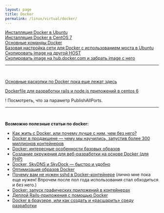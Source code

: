 ```yaml
---
layout: page
title: Docker
permalink: /linux/virtual/docker/
---
```



[Инсталляция Docker в Ubuntu](/linux/virtual/docker/basics/installing-docker-on-ubuntu/)  
[Инсталляция Docker в CentOS 7](/linux/virtual/docker/basics/installing-docker-on-centos/)  
[Основные команды Docker](/linux/virtual/docker/basics/basic-commands/)  
[Базовая настройка сети для Docker с использованием моста в Ubuntu](/linux/virtual/docker/networking/ubuntu-bridge/)  
[Скопировать image на другой HOST](/linux/virtual/docker/basics/copying-images-to-other-hosts/)  
[Скопировать image на hub.docker.com и забрать image с него](/linux/virtual/docker/basics/push-and-pull-docker-image-to-hub/)  

___

<br/>

[Основные раскопки по Docker пока еще лежат здесь](http://pre.sysadm.ru/linux/virtual/docker/)  

[Dockerfile для разработки rails и node.js приложений в centos 6](/linux/virtual/docker/dockerfile/)  



! Посмотреть, что за параметр PublishAllPorts.  

___

<br/>

**Возможно полезные статьи по docker:**


<ul>
<li><a href="http://habrahabr.ru/post/250469/">Как жить с Docker, или почему лучше с ним, чем без него?</li>
<li><a href="http://habrahabr.ru/post/247969/">Docker в продакшене — чему мы научились, запустив более 300 миллионов контейнеров</li>
<li><a href="http://habrahabr.ru/post/247903/">Docker: интересные особенности базовых образов</li>


<li><a href="http://habrahabr.ru/post/247547/">Создание окружения для веб-разработки на основе Docker (для PHP)</li>
<li><a href="http://habrahabr.ru/post/246933/">Docker, SkyDNS и SkyDock — быстро и удобно</li>
<li><a href="http://habrahabr.ru/post/234829/">Оптимизация образов Docker</a></li>
<li><a href="http://habrahabr.ru/company/infopulse/blog/237737/">Почему вам не нужен sshd в Docker-контейнере</a> (лично мне пока еще нужен! Впрочем после пол года использования стал обходиться и без него.)</li>
<li><a href="http://habrahabr.ru/post/240509/">Docker: запуск графических приложений в контейнерах</li>
<li><a href="http://habrahabr.ru/post/238069/">Деплой Rails-приложения с помощью Docker</li>
<li><a href="http://habrahabr.ru/post/243953/">Docker в браузере, или как создать и «расшарить» среду разработки</li>
</ul>

